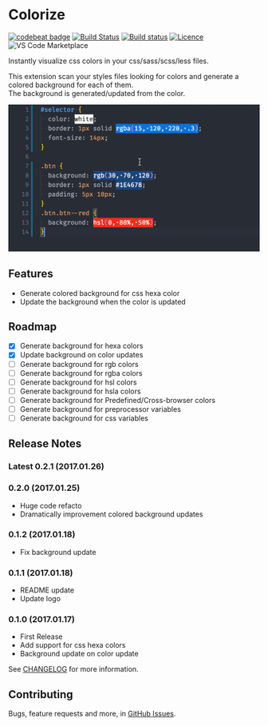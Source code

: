 # Colorize

[![codebeat badge](https://codebeat.co/badges/aec222e1-64ae-4360-a849-d077040694ca)](https://codebeat.co/projects/github-com-kamikillerto-vscode-colorize) [![Build Status](https://travis-ci.org/KamiKillertO/vscode-colorize.svg?branch=master)](https://travis-ci.org/KamiKillertO/vscode-colorize) [![Build status](https://ci.appveyor.com/api/projects/status/errygb6n97kiq75a?svg=true)](https://ci.appveyor.com/project/KamiKillertO/vscode-colorize) [![Licence](https://img.shields.io/github/license/KamiKillertO/vscode_colorize.svg)](https://github.com/KamiKillertO/vscode_colorize) ![VS Code Marketplace](http://vsmarketplacebadge.apphb.com/version-short/kamikillerto.vscode-colorize.svg)

Instantly visualize css colors in your css/sass/scss/less files.

This extension scan your styles files looking for colors and generate a colored background for each of them.  
The background is generated/updated from the color.

![](https://raw.githubusercontent.com/kamikillerto/vscode-colorize/master/assets/demo.gif)

## Features

- Generate colored background for css hexa color
- Update the background when the color is updated

## Roadmap

- [x] Generate background for hexa colors
- [x] Update background on color updates
- [ ] Generate background for rgb colors
- [ ] Generate background for rgba colors
- [ ] Generate background for hsl colors
- [ ] Generate background for hsla colors
- [ ] Generate background for Predefined/Cross-browser colors
- [ ] Generate background for preprocessor variables
- [ ] Generate background for css variables

## Release Notes

### Latest 0.2.1 (2017.01.26)

### 0.2.0 (2017.01.25)

- Huge code refacto
- Dramatically improvement colored background updates

### 0.1.2 (2017.01.18)

- Fix background update

### 0.1.1 (2017.01.18)

- README update
- Update logo

### 0.1.0 (2017.01.17)

- First Release
- Add support for css hexa colors
- Background update on color update

See [CHANGELOG](CHANGELOG.md) for more information.

## Contributing

Bugs, feature requests and more, in [GitHub Issues](https://github.com/KamiKillertO/vscode-colorize/issues).
